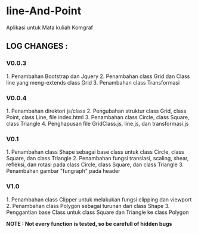 line-And-Point
==============

Aplikasi untuk Mata kuliah Komgraf

<h2>LOG CHANGES : </h2>
<h3>V0.0.3</h3>
1. Penambahan Bootstrap dan Jquery
2. Penambahan class Grid dan Class line yang meng-extends class Grid
3. Penambahan class Transformasi

<h3>V0.0.4</h3>
1. Penambahan direktori js/class
2. Pengubahan struktur class Grid, class Point, class Line, file index.html
3. Penambahan class Circle, class Square, class Triangle
4. Penghapusan file GridClass.js, line.js, dan transformasi.js

<h3>V0.1</h3>
1. Penambahan class Shape sebagai base class untuk class Circle, class Square, dan class Triangle
2. Penambahan fungsi translasi, scaling, shear, refleksi, dan rotasi pada class Circle, class Square, dan class Triangle
3. Penambahan gambar "fungraph" pada header

<h3>V1.0</h3>
1. Penambahan class Clipper untuk melakukan fungsi clipping dan viewport
2. Penambahan class Polygon sebagai turunan dari class Shape
3. Penggantian base Class untuk class Square dan Triangle ke class Polygon

<b>NOTE : Not every function is tested, so be carefull of hidden bugs</b>

